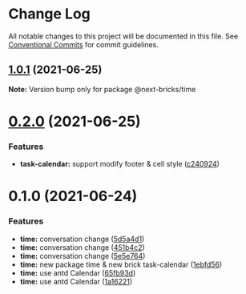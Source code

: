# Change Log

All notable changes to this project will be documented in this file.
See [Conventional Commits](https://conventionalcommits.org) for commit guidelines.

## [1.0.1](https://github.com/easyops-cn/next-basics/compare/@next-bricks/time@0.2.0...@next-bricks/time@1.0.1) (2021-06-25)

**Note:** Version bump only for package @next-bricks/time





# [0.2.0](https://github.com/easyops-cn/next-basics/compare/@next-bricks/time@0.1.0...@next-bricks/time@0.2.0) (2021-06-25)


### Features

* **task-calendar:** support modify footer & cell style ([c240924](https://github.com/easyops-cn/next-basics/commit/c24092440eaff4266b54396748d99986418f248a))





# 0.1.0 (2021-06-24)


### Features

* **time:**  conversation change ([5d5a4d1](https://github.com/easyops-cn/next-basics/commit/5d5a4d19400d7dd64da56f8721cf8e9d8912ecef))
* **time:**  conversation change ([451b4c2](https://github.com/easyops-cn/next-basics/commit/451b4c246946cdb58f5c5939217158417e90c57e))
* **time:**  conversation change ([5e5e764](https://github.com/easyops-cn/next-basics/commit/5e5e7644d4282f814eee1dae97fbd1335ce2ae12))
* **time:** new package time & new brick task-calendar ([1ebfd56](https://github.com/easyops-cn/next-basics/commit/1ebfd56cd6aa0d3d2826a5544341b89394466a56))
* **time:** use antd Calendar ([65fb93d](https://github.com/easyops-cn/next-basics/commit/65fb93d09dfb84e2ddd8e291bf3ecfd4b941dd44))
* **time:** use antd Calendar ([1a16221](https://github.com/easyops-cn/next-basics/commit/1a162214e55d7a445494aba54cb35cf6ffc662f8))
